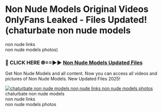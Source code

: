 # Non Nude Models Original Videos 0nlyFans Leaked - Files Updated! (chaturbate non nude models<br>
non nude links<br>
non nude models photos)

<h3>🔴 CLICK HERE 🌐==►► <a href="https://tinyurl.com/2p9ay9w9" rel="nofollow">Non Nude Models Updated Files</a></h3>

Get Non Nude Models and all content. Now you can access all videos and pictures of Non Nude Models. New Updated Files 2025!

[![chaturbate non nude models<br>
non nude links<br>
non nude models photos](https://i.imgur.com/KQgVmj3.gif)](https://tinyurl.com/2p9ay9w9)
chaturbate non nude models<br>
non nude links<br>
non nude models photos